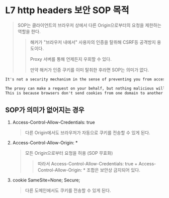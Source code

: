 # L7 http headers 보안 SOP 목적

> SOP는 클라이언트의 브라우저 상에서 다른 Origin으로부터의 요청을 제한하는 역할을 한다.
>
> > 해커가 "브라우저 내에서" 사용자의 인증을 탈취해 CSRF등 공격방지 용도이다.
> >
> > Proxy 서버를 통해 언제든지 우회할 수 있다.
> >
> > 만약 해커가 인증 쿠키를 이미 탈취한 후라면 SOP는 의미가 없다.

```txt
It's not a security mechanism in the sense of preventing you from accessing information. It's a security mechanism to prevent attacks like CSRF.

The proxy can make a request on your behalf, but nothing malicious will happen.
This is because browsers don't send cookies from one domain to another domain.
```

## SOP가 의미가 없어지는 경우

1. Access-Control-Allow-Credentials: true
   > 다른 Origin에서도 브라우저가 자동으로 쿠키를 전송할 수 있게 된다.
2. Access-Control-Allow-Origin: \*
   > 모든 Origin으로부터 요청을 허용 (SOP 무효화)
   >
   > > 따라서 Access-Control-Allow-Credentials: true + Access-Control-Allow-Origin: \* 조합은 보안상 금지되어 있다.
3. cookie SameSite=None; Secure;
   > 다른 도메인에서도 쿠키를 전송할 수 있게 된다.

